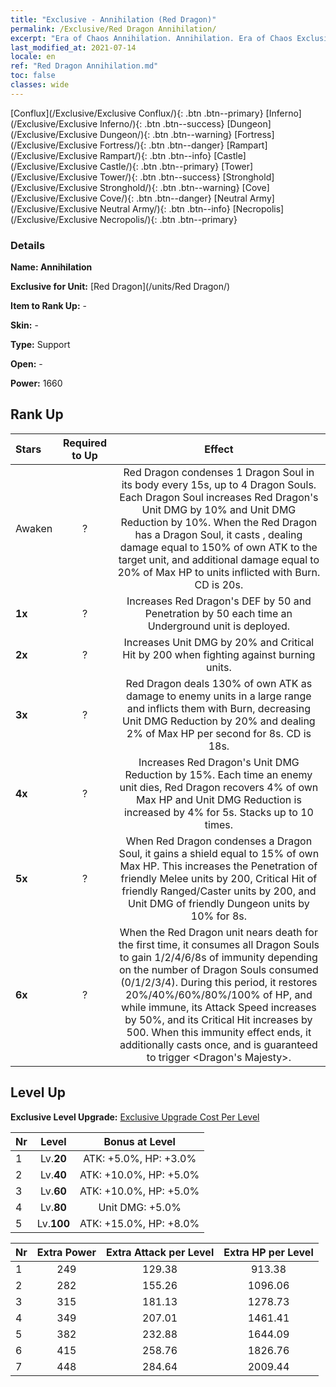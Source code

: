 ```yaml
---
title: "Exclusive - Annihilation (Red Dragon)"
permalink: /Exclusive/Red Dragon Annihilation/
excerpt: "Era of Chaos Annihilation. Annihilation. Era of Chaos Exclusive Annihilation. Red Dragon Exclusive."
last_modified_at: 2021-07-14
locale: en
ref: "Red Dragon Annihilation.md"
toc: false
classes: wide
---
```

 [Conflux](/Exclusive/Exclusive Conflux/){: .btn .btn--primary} [Inferno](/Exclusive/Exclusive Inferno/){: .btn .btn--success} [Dungeon](/Exclusive/Exclusive Dungeon/){: .btn .btn--warning} [Fortress](/Exclusive/Exclusive Fortress/){: .btn .btn--danger} [Rampart](/Exclusive/Exclusive Rampart/){: .btn .btn--info} [Castle](/Exclusive/Exclusive Castle/){: .btn .btn--primary} [Tower](/Exclusive/Exclusive Tower/){: .btn .btn--success} [Stronghold](/Exclusive/Exclusive Stronghold/){: .btn .btn--warning} [Cove](/Exclusive/Exclusive Cove/){: .btn .btn--danger} [Neutral Army](/Exclusive/Exclusive Neutral Army/){: .btn .btn--info} [Necropolis](/Exclusive/Exclusive Necropolis/){: .btn .btn--primary} 

### Details
 **Name: Annihilation** 

 **Exclusive for Unit:** [Red Dragon](/units/Red Dragon/) 

 **Item to Rank Up:** -

 **Skin:** -

 **Type:** Support

 **Open:** -

 **Power:** 1660

## Rank Up

  |     Stars    |  Required to Up | Effect |
  |:-------------|:---------------:|:---------------:|
  |  Awaken  | ? | <Dragon Soul> Red Dragon condenses 1 Dragon Soul in its body every 15s, up to 4 Dragon Souls. Each Dragon Soul increases Red Dragon's Unit DMG by 10% and Unit DMG Reduction by 10%. When the Red Dragon has a Dragon Soul, it casts <Infernal Flame>, dealing damage equal to 150% of own ATK to the target unit, and additional damage equal to 20% of Max HP to units inflicted with Burn. CD is 20s. |
  | **1x** <i class="fas fa-star"/> | ? | Increases Red Dragon's DEF by 50 and Penetration by 50 each time an Underground unit is deployed. |
  | **2x** <i class="fas fa-star"/> | ? | Increases Unit DMG by 20% and Critical Hit by 200 when fighting against burning units. |
  | **3x** <i class="fas fa-star"/> | ? | <Dragon Flame> Red Dragon deals 130% of own ATK as damage to enemy units in a large range and inflicts them with Burn, decreasing Unit DMG Reduction by 20% and dealing 2% of Max HP per second for 8s. CD is 18s. |
  | **4x** <i class="fas fa-star"/> | ? | Increases Red Dragon's Unit DMG Reduction by 15%. Each time an enemy unit dies, Red Dragon recovers 4% of own Max HP and Unit DMG Reduction is increased by 4% for 5s. Stacks up to 10 times. |
  | **5x** <i class="fas fa-star"/> | ? | When Red Dragon condenses a Dragon Soul, it gains a shield equal to 15% of own Max HP. This increases the Penetration of friendly Melee units by 200, Critical Hit of friendly Ranged/Caster units by 200, and Unit DMG of friendly Dungeon units by 10% for 8s. |
  | **6x** <i class="fas fa-star"/> | ? | <Burning Rebirth> When the Red Dragon unit nears death for the first time, it consumes all Dragon Souls to gain 1/2/4/6/8s of immunity depending on the number of Dragon Souls consumed (0/1/2/3/4). During this period, it restores 20%/40%/60%/80%/100% of HP, and while immune, its Attack Speed increases by 50%, and its Critical Hit increases by 500. When this immunity effect ends, it additionally casts <Roaring Blaze> once, and is guaranteed to trigger <Dragon's Majesty>. |


## Level Up
 **Exclusive Level Upgrade:** [Exclusive Upgrade Cost Per Level](/Exclusive/ExclusiveUpgradeCostPerLevel/)

  |  Nr  |   Level  | Bonus at Level |
  |:-----|:--------:|:--------------:|
  | 1 | Lv.**20** | ATK: +5.0%, HP: +3.0% |
  | 2 | Lv.**40** | ATK: +10.0%, HP: +5.0% |
  | 3 | Lv.**60** | ATK: +10.0%, HP: +5.0% |
  | 4 | Lv.**80** | Unit DMG: +5.0% |
  | 5 | Lv.**100** | ATK: +15.0%, HP: +8.0% |


  |  Nr  |  Extra Power | Extra Attack per Level | Extra HP per Level |
  |:-----|:--------:|:--------:|:--------:|
  | 1 | 249 | 129.38 | 913.38 |
  | 2 | 282 | 155.26 | 1096.06 |
  | 3 | 315 | 181.13 | 1278.73 |
  | 4 | 349 | 207.01 | 1461.41 |
  | 5 | 382 | 232.88 | 1644.09 |
  | 6 | 415 | 258.76 | 1826.76 |
  | 7 | 448 | 284.64 | 2009.44 |


